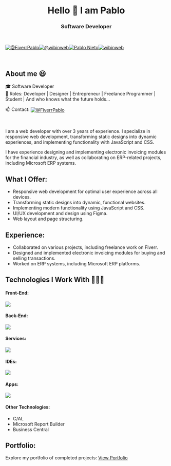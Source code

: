 <h1 align="center">Hello 👋 I am Pablo </h1> 

<h3 align="center">Software Developer</h3>
<br>

<p align="left">
  
  <a href="https://es.fiverr.com/pablonietop" target="blank"><img align="center" src="https://img.shields.io/badge/fiverr-1DBF73?style=for-the-badge&logo=fiverr&logoColor=white" alt="@FiverrPablo"  /></a><a href="https://www.tiktok.com/search?q=wibinweb" target="blank"><img align="center" src="https://img.shields.io/badge/TikTok-000000?style=for-the-badge&logo=tiktok&logoColor=white" alt="@wibinweb" /></a><a href="https://www.linkedin.com/in/pablo-nieto-perez-39a530292/" target="blank"><img align="center" src="https://img.shields.io/badge/LinkedIn-0077B5?style=for-the-badge&logo=linkedin&logoColor=white" alt="Pablo Nieto"/></a><a href="https://www.instagram.com/wib.web/" target="blank"><img align="center" src="https://img.shields.io/badge/Instagram-E4405F?style=for-the-badge&logo=instagram&logoColor=white" alt="wibinweb"  /></a>

  </p>
<br>
<h2>About me 😃</h2>
<!--Intro start-->

<p align="left"> 🎓 Software Developer <br> 📝 Roles: Developer | Designer | Entrepreneur | Freelance Programmer | Student | And who knows what the future holds... </p> <p align="left"> 📫 Contact: <a href="https://es.fiverr.com/pablonietop" target="blank"><img align="center" src="https://img.shields.io/badge/fiverr-1DBF73?style=for-the-badge&logo=fiverr&logoColor=white" alt="@FiverrPablo" /></a> </p> <br> <p> I am a web developer with over 3 years of experience. I specialize in responsive web development, transforming static designs into dynamic experiences, and implementing functionality with JavaScript and CSS. </p> <p> I have experience designing and implementing electronic invoicing modules for the financial industry, as well as collaborating on ERP-related projects, including Microsoft ERP systems. </p> <h2>What I Offer:</h2> <ul> <li>Responsive web development for optimal user experience across all devices.</li> <li>Transforming static designs into dynamic, functional websites.</li> <li>Implementing modern functionality using JavaScript and CSS.</li> <li>UI/UX development and design using Figma.</li> <li>Web layout and page structuring.</li> </ul> <h2>Experience:</h2> <ul> <li>Collaborated on various projects, including freelance work on Fiverr.</li> <li>Designed and implemented electronic invoicing modules for buying and selling transactions.</li> <li>Worked on ERP systems, including Microsoft ERP platforms.</li> </ul> <h2>Technologies I Work With 👨🏻‍💻</h2> <p align="left"> <h4>Front-End:</h4> <img src="https://skillicons.dev/icons?i=html,css,sass,tailwind,bootstrap,materialui,js,jquery,react" /> <h4>Back-End:</h4> <img src="https://skillicons.dev/icons?i=nodejs,java,mongodb" /> <h4>Services:</h4> <img src="https://skillicons.dev/icons?i=git,github,postman" /> <h4>IDEs:</h4> <img src="https://skillicons.dev/icons?i=vscode,sublime" /> <h4>Apps:</h4> <img src="https://skillicons.dev/icons?i=figma,stackoverflow,notion,ai,ps&perline=12" /> <h4>Other Technologies:</h4> <ul> <li>C/AL</li> <li>Microsoft Report Builder</li> <li>Business Central</li> </ul> </p> <h2>Portfolio:</h2> <p> Explore my portfolio of completed projects: <a href="https://www.fiverr.com/users/pablonietop/portfolio?roleIds=" target="_blank">View Portfolio</a> </p>
